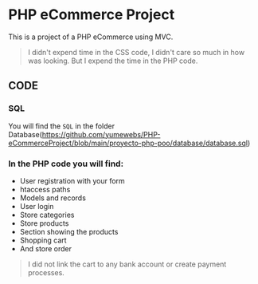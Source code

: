 # PHP eCommerce Project
This is a project of a PHP eCommerce using MVC. 
> I didn't expend time in the CSS code, I didn't care so much in how was looking. But I expend the time in the PHP code.

## CODE
### SQL
You will find the `SQL` in the folder Database(https://github.com/yumewebs/PHP-eCommerceProject/blob/main/proyecto-php-poo/database/database.sql)

### In the PHP code you will find:
- User registration with your form
- htaccess paths
- Models and records
- User login
- Store categories
- Store products
- Section showing the products
- Shopping cart
- And store order
> I did not link the cart to any bank account or create payment processes.


